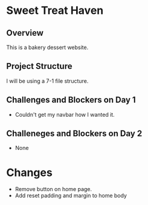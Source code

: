 # Sweet Treat Haven

## Overview
This is a bakery dessert website.

## Project Structure
I will be using a 7-1 file structure.

## Challenges and Blockers on Day 1
- Couldn't get my navbar how I wanted it.

## Challeneges and Blockers on Day 2
- None

# Changes 
- Remove button on home page.
- Add reset padding and margin to home body
